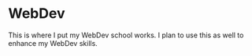 # WebDev

This is where I put my WebDev school works. I plan to use this as well to enhance my WebDev skills.
